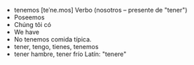 - tenemos	[teˈne.mos]	Verbo (nosotros – presente de "tener")  
- Poseemos  
- Chúng tôi có  
- We have  
- No tenemos comida típica.  
- tener, tengo, tienes, tenemos  
- tener hambre, tener frío	Latín: "tenere"